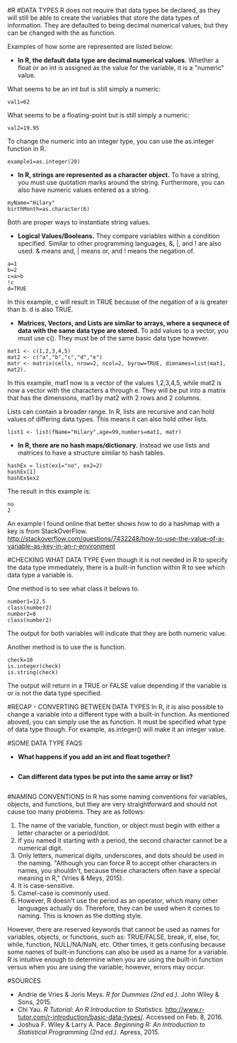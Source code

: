 #R
#DATA TYPES
R does not require that data types be declared, as they will still be able to create the variables that store the data types of information. They are defaulted to being decimal numerical values, but they can be changed with the as function.

Examples of how some are represented are listed below:

* <b>In R, the default data type are decimal numerical values.</b> Whether a float or an int is assigned as the value for the variable, it is a "numeric" value.

What seems to be an int but is still simply a numeric:
```#int
val1=62
```
What seems to be a floating-point but is still simply a numeric:
```#floating-point
val2=19.95
```
To change the numeric into an integer type, you can use the as.integer function in R.
```
example1=as.integer(20)
```

* <b>In R, strings are represented as a character object.</b> To have a string, you must use quotation marks around the string. Furthermore, you can also have numeric values entered as a string.
```
myName="Hilary"
birthMonth=as.character(6)
```
Both are proper ways to instantiate string values.


* <b>Logical Values/Booleans.</b> They compare variables within a condition specified. Similar to other programming languages, &, |, and ! are also used. & means and, | means or, and ! means the negation of. 
```
a=1
b=2
c=a>b
!c
d=TRUE
```
In this example, c will result in TRUE because of the negation of a is greater than b. d is also TRUE.

* <b>Matrices, Vectors, and Lists are similar to arrays, where a sequnece of data with the same data type are stored.</b> To add values to a vector, you must use c(). They must be of the same basic data type however.
```
mat1 <- c(1,2,3,4,5)
mat2 <- c("a","b","c","d","e")
matr <- matrix(cells, nrow=2, ncol=2, byrow=TRUE, dimnames=list(mat1, mat2).
```
In this example, mat1 now is a vector of the values 1,2,3,4,5, while mat2 is now a vector with the characters a through e. They will be put into a matrix that has the dimensions, mat1 by mat2 with 2 rows and 2 columns. 

Lists can contain a broader range. In R, lists are recursive and can hold values of differing data types. This means it can also hold other lists.
```
list1 <- list(fName="Hilary",age=99,numbers=mat1, matr)
```

* <b>In R, there are no hash maps/dictionary.</b> Instead we use lists and matrices to have a structure similar to hash tables. 
```
hashEx = list(ex1="no", ex2=2)
hashEx[1]
hashEx$ex2
```
The result in this example is:
```
no
2
```
An example I found online that better shows how to do a hashmap with a key is from StackOverFlow. http://stackoverflow.com/questions/7432248/how-to-use-the-value-of-a-variable-as-key-in-an-r-environment


#CHECKING WHAT DATA TYPE
Even though it is not needed in R to specify the data type immediately, there is a built-in function within R to see which data type a variable is. 

One method is to see what class it belows to.
```
number1=12.5
class(number2)
number2=8
class(number2)
```
The output for both variables will indicate that they are both numeric value.

Another method is to use the is function.
```
check=10
is.integer(check)
is.string(check)
```
The output will return in a TRUE or FALSE value depending if the variable is or is not the data type specified.

#RECAP - CONVERTING BETWEEN DATA TYPES
In R, it is also possible to change a variable into a different type with a built-in function. As mentioned aboved, you can simply use the as function. It must be specified what type of data type though. For example, as.integer() will make it an integer value.



#SOME DATA TYPE FAQS
* <b>What happens if you add an int and float together?</b> 
```
```

* <b>Can different data types be put into the same array or list?</b>
```
```


#NAMING CONVENTIONS
In R has some naming conventions for variables, objects, and functions, but they are very straightforward and should not cause too many problems. They are as follows:
1. The name of the variable, function, or object must begin with either a letter character or a period/dot.
2. If you named it starting with a period, the second character cannot be a numerical digit.
3. Only letters, numerical digits, underscores, and dots should be used in the naming. "Although you can force R to accept other characters in names, you shouldn't, because these characters often have a special meaning in R," (Vries & Meys, 2015). 
4. It is case-sensitive.
5. Camel-case is commonly used.
6. However, R doesn't use the period as an operator, which many other languages actually do. Therefore, they can be used when it comes to naming. This is known as the dotting style.
 
However, there are reserved keywords that cannot be used as names for variables, objects, or functions, such as: TRUE/FALSE, break, if, else, for, while, function, NULL/NA/NaN, etc. Other times, it gets confusing because some names of built-in functions can also be used as a name for a variable. R is intuitive enough to determine when you are using the built-in function versus when you are using the variable; however, errors may occur.

#SOURCES
* Andrie de Vries & Joris Meys. <i>R for Dummies (2nd ed.)</i>. John Wiley & Sons, 2015.
* Chi Yau. <i>R Tutorial: An R Introduction to Statistics</i>. http://www.r-tutor.com/r-introduction/basic-data-types/. Accessed on Feb. 8, 2016.
* Joshua F. Wiley & Larry A. Pace. <i>Beginning R: An Introduction to Statistical Programming (2nd ed.)</i>. Apress, 2015.
